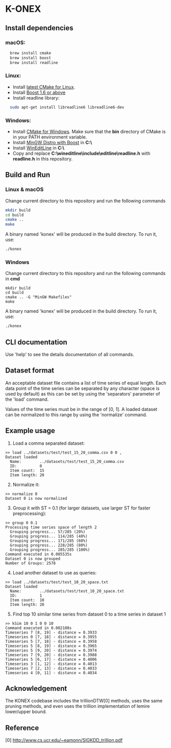 # K-ONEX

## Install dependencies

### macOS:

```bash
  brew install cmake
  brew install boost
  brew install readline
```

### Linux:
- Install [latest CMake for Linux](https://cmake.org/download/).
- Install [Boost 1.6 or above](http://www.boost.org/doc/libs/1_61_0/more/getting_started/unix-variants.html)
- Install readline library:
```bash
  sudo apt-get install libreadline6 libreadline6-dev
```

### Windows:

- Install [CMake for Windows](https://cmake.org/download/). Make sure that the **bin** directory of CMake is in your PATH environment variable.
- Install [MinGW Distro with Boost](https://nuwen.net/mingw.html) in **C:\\**
- Install [WinEditLine](https://sourceforge.net/projects/mingweditline/files/) in **C:\\**
- Copy and replace **C:\wineditline\include\editline\readline.h** with **readline.h** in this repository.

## Build and Run

### Linux & macOS
Change current directory to this repository and run the following commands
```bash
mkdir build
cd build
cmake ..
make
```

A binary named 'konex' will be produced in the build directory. To run it, use:
```bash
./konex
```

### Windows

Change current directory to this repository and run the following commands in **cmd**
```
mkdir build
cd build
cmake .. -G "MinGW Makefiles"
make
```

A binary named 'konex' will be produced in the build directory. To run it, use:
```bash
./konex
```

## CLI documentation

Use 'help' to see the details documentation of all commands.

## Dataset format

An acceptable dataset file contains a list of time series of equal length. Each data point of the time series can be separated by any character (space is used by default) as this can be set by using the 'separators' parameter of the 'load' command.

Values of the time series must be in the range of [0, 1]. A loaded dataset can be normalized to this range by using the 'normalize' command.

## Example usage

1. Load a comma separated dataset:

```
>> load ../datasets/test/test_15_20_comma.csv 0 0 ,
Dataset loaded
  Name:        ../datasets/test/test_15_20_comma.csv
  ID:          0
  Item count:  15
  Item length: 20
```

2. Normalize it:

```
>> normalize 0
Dataset 0 is now normalized
```

3. Group it with ST = 0.1 (for larger datasets, use larger ST for faster preprocessing):
```
>> group 0 0.1
Processing time series space of length 2
  Grouping progress... 57/285 (20%)
  Grouping progress... 114/285 (40%)
  Grouping progress... 171/285 (60%)
  Grouping progress... 228/285 (80%)
  Grouping progress... 285/285 (100%)
Command executed in 0.005535s
Dataset 0 is now grouped
Number of Groups: 2578
```

4. Load another dataset to use as queries:
```
>> load ../datasets/test/test_10_20_space.txt
Dataset loaded
  Name:        ../datasets/test/test_10_20_space.txt
  ID:          1
  Item count:  10
  Item length: 20
```

5. Find top 10 similar time series from dataset 0 to a time series in dataset 1 
```
>> kSim 10 0 1 0 0 10
Command executed in 0.002108s
Timeseries 7 [8, 19] - distance = 0.3933
Timeseries 0 [7, 18] - distance = 0.3955
Timeseries 5 [7, 18] - distance = 0.3958
Timeseries 5 [8, 19] - distance = 0.3965
Timeseries 5 [9, 20] - distance = 0.3974
Timeseries 7 [9, 20] - distance = 0.3988
Timeseries 5 [6, 17] - distance = 0.4006
Timeseries 3 [1, 12] - distance = 0.4013
Timeseries 7 [2, 13] - distance = 0.4033
Timeseries 4 [0, 11] - distance = 0.4034
```

## Acknowledgement

The KONEX codebase includes the trillionDTW[0] methods, uses the same pruning
methods, and even uses the trillion implementation of lemire lower/upper
bound.

## Reference

[0] http://www.cs.ucr.edu/~eamonn/SIGKDD_trillion.pdf
